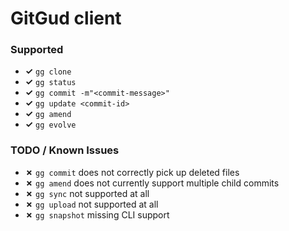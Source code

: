 # GitGud client

### Supported

- **✓** `gg clone`
- **✓** `gg status`
- **✓** `gg commit -m"<commit-message>"`
- **✓** `gg update <commit-id>`
- **✓** `gg amend`
- **✓** `gg evolve`

### TODO / Known Issues

- **✗** `gg commit` does not correctly pick up deleted files
- **✗** `gg amend` does not currently support multiple child commits
- **✗** `gg sync` not supported at all
- **✗** `gg upload` not supported at all
- **✗** `gg snapshot` missing CLI support

